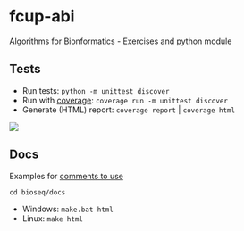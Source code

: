# fcup-abi
Algorithms for Bionformatics - Exercises and python module

## Tests
* Run tests: `python -m unittest discover`
* Run with [coverage](https://coverage.readthedocs.io/): `coverage run -m unittest discover`
* Generate (HTML) report: `coverage report` | `coverage html`

![](https://i.imgur.com/uI7VdLS.png)

## Docs
Examples for [comments to use](https://sphinxcontrib-napoleon.readthedocs.io/en/latest/example_numpy.html#example-numpy)

`cd bioseq/docs`
 * Windows: `make.bat html`
 * Linux: `make html`
